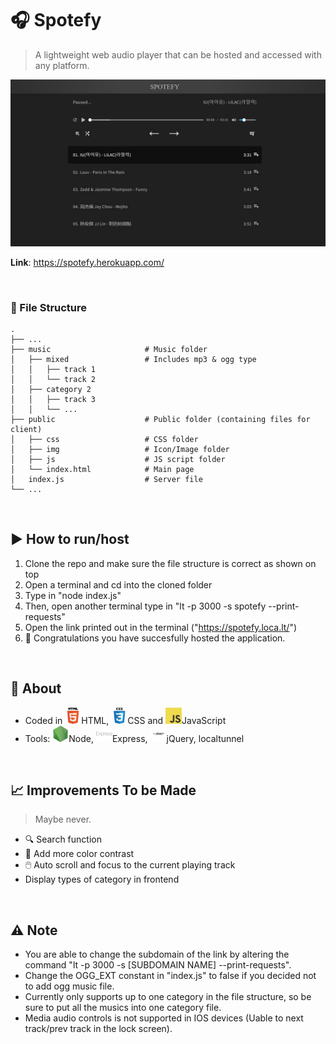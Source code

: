 # 🎧 Spotefy

> A lightweight web audio player that can be hosted and accessed with any platform.

![frontpage](frontpage.jpg) 

**Link**: https://spotefy.herokuapp.com/


<p>&nbsp;</p>

### 📁 File Structure 
    .
    ├── ...
    ├── music                     # Music folder
    │   ├── mixed                 # Includes mp3 & ogg type
    │   │   ├── track 1
    │   │   └── track 2
    │   ├── category 2   
    │   │   ├── track 3
    │   │   └── ...
    ├── public                    # Public folder (containing files for client)
    │   ├── css                   # CSS folder
    │   ├── img                   # Icon/Image folder
    │   ├── js                    # JS script folder
    │   └── index.html            # Main page
    │   index.js                  # Server file
    └── ...

<p>&nbsp;</p>

## ▶️ How to run/host
1. Clone the repo and make sure the file structure is correct as shown on top
2. Open a terminal and cd into the cloned folder
3. Type in "node index.js"
4. Then, open another terminal type in "lt -p 3000 -s spotefy --print-requests"
5. Open the link printed out in the terminal ("https://spotefy.loca.lt/")
6. 🎉 Congratulations you have succesfully hosted the application.

<p>&nbsp;</p>

## 📙 About
- Coded in <img alt="HTML5" width="26px" src="https://raw.githubusercontent.com/github/explore/80688e429a7d4ef2fca1e82350fe8e3517d3494d/topics/html/html.png" />HTML, <img  alt="CSS3" width="26px" src="https://raw.githubusercontent.com/github/explore/80688e429a7d4ef2fca1e82350fe8e3517d3494d/topics/css/css.png" />CSS and <img alt="JavaScript" width="26px" src="https://raw.githubusercontent.com/github/explore/80688e429a7d4ef2fca1e82350fe8e3517d3494d/topics/javascript/javascript.png" />JavaScript
- Tools: <img alt="Node.js" width="26px" src="https://raw.githubusercontent.com/github/explore/80688e429a7d4ef2fca1e82350fe8e3517d3494d/topics/nodejs/nodejs.png" />Node, <img alt="Express" width="26px" src="https://raw.githubusercontent.com/github/explore/80688e429a7d4ef2fca1e82350fe8e3517d3494d/topics/express/express.png" />Express, <img alt="jQuery.js" width="26px" src="https://raw.githubusercontent.com/github/explore/80688e429a7d4ef2fca1e82350fe8e3517d3494d/topics/jquery/jquery.png" />jQuery, localtunnel

<p>&nbsp;</p>

## 📈 Improvements To be Made 
> Maybe never.
- 🔍 Search function 
- 🎨 Add more color contrast 
- 🖱️ Auto scroll and focus to the current playing track 
- Display types of category in frontend

<p>&nbsp;</p>

## ⚠️ Note 
- You are able to change the subdomain of the link by altering the command "lt -p 3000 -s [SUBDOMAIN NAME] --print-requests".
- Change the OGG_EXT constant in "index.js" to false if you decided not to add ogg music file.
- Currently only supports up to one category in the file structure, so be sure to put all the musics into one category file.
- Media audio controls is not supported in IOS devices (Uable to next track/prev track in the lock screen).
